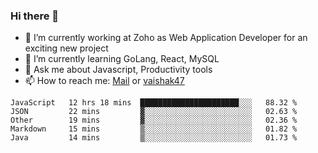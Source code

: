 ### Hi there 👋

- 🔭 I’m currently working at Zoho as Web Application Developer for an exciting new project
- 🌱 I’m currently learning GoLang, React, MySQL
- 💬 Ask me about Javascript, Productivity tools 
- 📫 How to reach me: [Mail](mailto:kvaishak007@gmail.com) or [vaishak47](https://twitter.com/vaishak47)

<!--START_SECTION:waka-->
```text
JavaScript   12 hrs 18 mins  ██████████████████████░░░   88.32 % 
JSON         22 mins         ▓░░░░░░░░░░░░░░░░░░░░░░░░   02.63 % 
Other        19 mins         ▓░░░░░░░░░░░░░░░░░░░░░░░░   02.36 % 
Markdown     15 mins         ▒░░░░░░░░░░░░░░░░░░░░░░░░   01.82 % 
Java         14 mins         ▒░░░░░░░░░░░░░░░░░░░░░░░░   01.73 % 
```
<!--END_SECTION:waka-->
